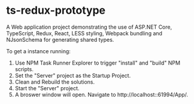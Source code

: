 # ts-redux-prototype

A Web application project demonstrating the use of ASP.NET Core, TypeScript, Redux, React, LESS styling, Webpack bundling and NJsonSchema for generating shared types.

To get a instance running:

1) Use NPM Task Runner Explorer to trigger "install" and "build" NPM scripts.
2) Set the "Server" project as the Startup Project.
3) Clean and Rebuild the solutions.
4) Start the "Server" project.
5) A broswer window will open. Navigate to http://localhost::61994/App/.
